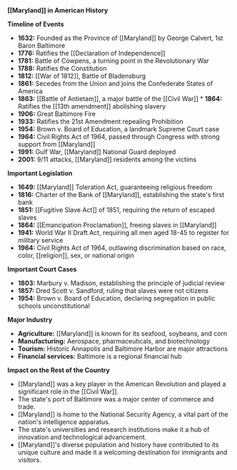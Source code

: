 **[[Maryland]] in American History**

**Timeline of Events**

* **1632:** Founded as the Province of [[Maryland]] by George Calvert, 1st Baron Baltimore
* **1776:** Ratifies the [[Declaration of Independence]]
* **1781:** Battle of Cowpens, a turning point in the Revolutionary War
* **1788:** Ratifies the Constitution
* **1812:** [[War of 1812]], Battle of Bladensburg
* **1861:** Secedes from the Union and joins the Confederate States of America
* **1863:** [[Battle of Antietam]], a major battle of the [[Civil War]] * **1864:** Ratifies the [[13th amendment]] abolishing slavery
* **1906:** Great Baltimore Fire
* **1933:** Ratifies the 21st Amendment repealing Prohibition
* **1954:** Brown v. Board of Education, a landmark Supreme Court case
* **1964:** Civil Rights Act of 1964, passed through Congress with strong support from [[Maryland]]
* **1991:** Gulf War, [[Maryland]] National Guard deployed
* **2001:** 9/11 attacks, [[Maryland]] residents among the victims

**Important Legislation**

* **1649:** [[Maryland]] Toleration Act, guaranteeing religious freedom
* **1816:** Charter of the Bank of [[Maryland]], establishing the state's first bank
* **1851:** [[Fugitive Slave Act]] of 1851, requiring the return of escaped slaves
* **1864:** [[Emancipation Proclamation]], freeing slaves in [[Maryland]]
* **1941:** World War II Draft Act, requiring all men aged 18-45 to register for military service
* **1964:** Civil Rights Act of 1964, outlawing discrimination based on race, color, [[religion]], sex, or national origin

**Important Court Cases**

* **1803:** Marbury v. Madison, establishing the principle of judicial review
* **1857:** Dred Scott v. Sandford, ruling that slaves were not citizens
* **1954:** Brown v. Board of Education, declaring segregation in public schools unconstitutional

**Major Industry**

* **Agriculture:** [[Maryland]] is known for its seafood, soybeans, and corn
* **Manufacturing:** Aerospace, pharmaceuticals, and biotechnology
* **Tourism:** Historic Annapolis and Baltimore Harbor are major attractions
* **Financial services:** Baltimore is a regional financial hub

**Impact on the Rest of the Country**

* [[Maryland]] was a key player in the American Revolution and played a significant role in the [[Civil War]].
* The state's port of Baltimore was a major center of commerce and trade.
* [[Maryland]] is home to the National Security Agency, a vital part of the nation's intelligence apparatus.
* The state's universities and research institutions make it a hub of innovation and technological advancement.
* [[Maryland]]'s diverse population and history have contributed to its unique culture and made it a welcoming destination for immigrants and visitors.